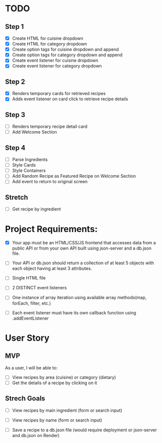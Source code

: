 # TODO
## Step 1
- [x]   Create HTML for cuisine dropdown
- [x]   Create HTML for category dropdown
- [x]   Create option tags for cuisine dropdown and append
- [x]   Create option tags for category dropdown and append
- [x]   Create event listener for cuisine dropdown
- [x]   Create event listener for category dropdown
  
## Step 2
- [x]   Renders temporary cards for retrieved recipes
- [x]   Adds event listener on card click to retrieve recipe details

## Step 3
- [ ]   Renders temporary recipe detail card
- [ ]   Add Welcome Section
  
## Step 4
- [ ]   Parse Ingredients
- [ ]   Style Cards
- [ ]   Style Containers
- [ ]   Add Random Recipe as Featured Recipe on Welcome Section
- [ ]   Add event to return to original screen

## Stretch
- [ ]   Get recipe by ingredient

# Project Requirements:

- [x]   Your app must be an HTML/CSS/JS frontend that accesses data from a public API or from your own API built using json-server and a db.json file.
- [ ]   Your API or db.json should return a collection of at least 5 objects with each object having at least 3 attributes.
- [ ]   Single HTML file
- [ ]   2 DISTINCT event listeners
- [ ]   One instance of array iteration using available array methods(map, forEach, filter, etc.)
- [ ]   Each event listener must have its own callback function using .addEventListener



# User Story

## MVP
As a user, I will be able to:
- [ ]   View recipes by area (cuisine) or category (dietary)
- [ ]   Get the details of a recipe by clicking on it

## Strech Goals
- [ ]   View recipes by main ingredient (form or search input)
- [ ]   View recipes by name (form or search input)
- [ ]   Save a recipe to a db.json file (would require deployment or json-server and db.json on Render)  

